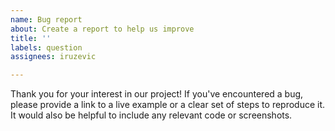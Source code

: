 ```yaml
---
name: Bug report
about: Create a report to help us improve
title: ''
labels: question
assignees: iruzevic

---
```


Thank you for your interest in our project! If you've encountered a bug, please provide a link to a live example or a clear set of steps to reproduce it. It would also be helpful to include any relevant code or screenshots.
